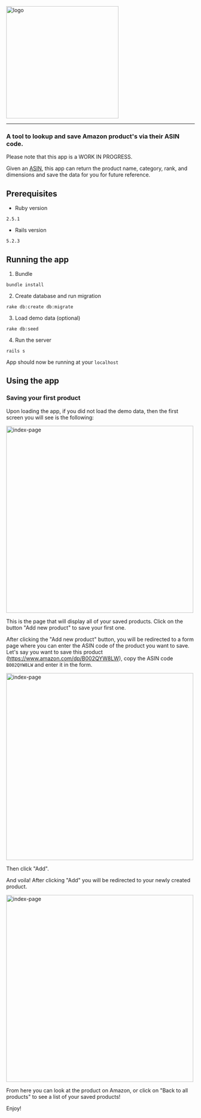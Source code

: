 <img src="https://i.ibb.co/DR1mW1m/Screen-Shot-2019-08-13-at-11-58-35-AM.png" alt="logo" width="300"/>

-----

### A tool to lookup and save Amazon product's via their ASIN code.

Please note that this app is a WORK IN PROGRESS.

Given an [ASIN](https://www.nchannel.com/blog/amazon-asin-what-is-an-asin-number/), this app can return the product name, category, rank, and dimensions and save the data for you for future reference. 


## Prerequisites
* Ruby version
```
2.5.1
```
* Rails version
```
5.2.3
```

## Running the app
1. Bundle
  ```
  bundle install
  ```

2. Create database and run migration
  ```
  rake db:create db:migrate
  ```

3. Load demo data (optional)
  ```
  rake db:seed
  ```

4. Run the server
```
rails s
```
App should now be running at your `localhost`

## Using the app
### Saving your first product
Upon loading the app, if you did not load the demo data, then the first screen you will see is the following:

<img src="https://i.ibb.co/ZmxFnNd/Screen-Shot-2019-08-13-at-12-18-51-PM.png" alt="index-page" width="500"/>

This is the page that will display all of your saved products. Click on the button "Add new product" to save your first one.

After clicking the "Add new product" button, you will be redirected to a form page where you can enter the ASIN code of the product you want to save. Let's say you want to save this product (https://www.amazon.com/dp/B002QYW8LW), copy the ASIN code `B002QYW8LW` and enter it in the form.

<img src="https://i.ibb.co/bss7MwN/Screen-Shot-2019-08-13-at-12-23-47-PM.png" alt="index-page" width="500"/>

Then click "Add".

And voila! After clicking "Add" you will be redirected to your newly created product.

<img src="https://i.ibb.co/2PhmBwh/Screen-Shot-2019-08-13-at-1-57-06-PM.png" alt="index-page" width="500"/>

From here you can look at the product on Amazon, or click on "Back to all products" to see a list of your saved products!

Enjoy!

